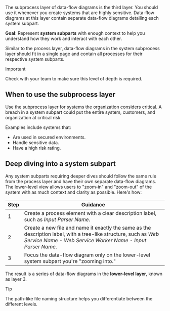 The subprocess layer of data-flow diagrams is the third layer. You should use it whenever you create systems that are highly sensitive. Data-flow diagrams at this layer contain separate data-flow diagrams detailing each system subpart.

**Goal**: Represent **system subparts** with enough context to help you understand how they work and interact with each other.

Similar to the process layer, data-flow diagrams in the system subprocess layer should fit in a single page and contain all processes for their respective system subparts.

> [!IMPORTANT]
> Check with your team to make sure this level of depth is required.

## When to use the subprocess layer

Use the subprocess layer for systems the organization considers critical. A breach in a system subpart could put the entire system, customers, and organization at critical risk.

Examples include systems that:

- Are used in secured environments.
- Handle sensitive data.
- Have a high risk rating.

## Deep diving into a system subpart

Any system subparts requiring deeper dives should follow the same rule from the process layer and have their own separate data-flow diagrams. The lower-level view allows users to "zoom-in" and "zoom-out" of the system with as much context and clarity as possible. Here's how:

|Step|Guidance|
|----|--------|
|1|Create a process element with a clear description label, such as *Input Parser Name*.|
|2|Create a new file and name it exactly the same as the description label, with a tree-like structure, such as *Web Service Name - Web Service Worker Name - Input Parser Name*.|
|3|Focus the data-flow diagram only on the lower-level system subpart you're "zooming into."|

The result is a series of data-flow diagrams in the **lower-level layer**, known as layer 3.

> [!TIP]
> The path-like file naming structure helps you differentiate between the different levels.
